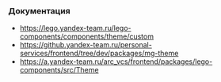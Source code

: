 ### Документация

- https://lego.yandex-team.ru/lego-components/components/theme/custom
- https://github.yandex-team.ru/personal-services/frontend/tree/dev/packages/mg-theme
- https://a.yandex-team.ru/arc_vcs/frontend/packages/lego-components/src/Theme